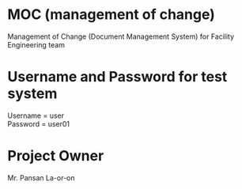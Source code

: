# MOC (management of change)
Management of Change (Document Management System) for Facility Engineering team
# Username and Password for test system
Username = user <br>
Password = user01
# Project Owner
Mr. Pansan La-or-on 
